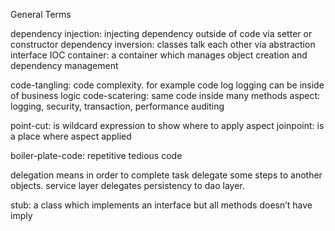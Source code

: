 General Terms

dependency injection: injecting dependency outside of code via setter or constructor
dependency inversion: classes talk each other via abstraction interface
IOC container: a container which manages object creation and dependency management

code-tangling: code complexity. for example code log logging can be inside of business logic
code-scatering: same code inside many methods
aspect: logging, security, transaction, performance auditing

point-cut: is wildcard expression to show where to apply aspect
joinpoint: is a place where aspect applied

boiler-plate-code: repetitive tedious code

delegation means in order to complete task delegate some steps to another objects. 
service layer delegates persistency to dao layer.

stub: a class which implements an interface but all methods doesn’t have imply
